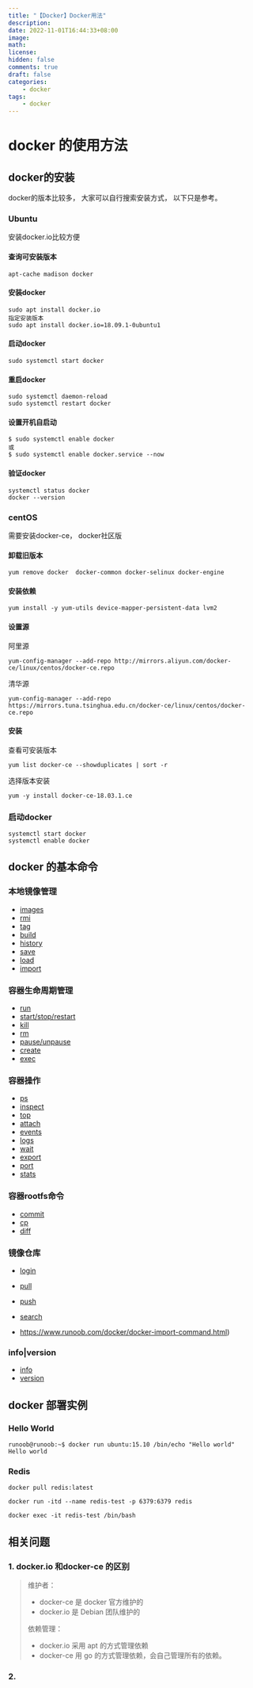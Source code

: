 ```yaml
---
title: "【Docker】Docker用法"
description: 
date: 2022-11-01T16:44:33+08:00
image: 
math: 
license: 
hidden: false
comments: true
draft: false
categories: 
    - docker
tags: 
    - docker
---
```


# docker 的使用方法

##  docker的安装

docker的版本比较多， 大家可以自行搜索安装方式， 以下只是参考。

### Ubuntu

安装docker.io比较方便

#### 查询可安装版本

```shell
apt-cache madison docker
```

#### 安装docker

```shell
sudo apt install docker.io
指定安装版本
sudo apt install docker.io=18.09.1-0ubuntu1 
```

#### 启动docker

```shell
sudo systemctl start docker
```

#### 重启docker

```shell
sudo systemctl daemon-reload
sudo systemctl restart docker
```

#### 设置开机自启动

```shell
$ sudo systemctl enable docker
或
$ sudo systemctl enable docker.service --now
```

#### 验证docker

``` shell
systemctl status docker
docker --version
```

### centOS

需要安装docker-ce， docker社区版

#### 卸载旧版本

```shell
yum remove docker  docker-common docker-selinux docker-engine
```

#### 安装依赖

``` shell
yum install -y yum-utils device-mapper-persistent-data lvm2
```

#### 设置源

阿里源

``` shell
yum-config-manager --add-repo http://mirrors.aliyun.com/docker-ce/linux/centos/docker-ce.repo
```

清华源

```shell
yum-config-manager --add-repo https://mirrors.tuna.tsinghua.edu.cn/docker-ce/linux/centos/docker-ce.repo
```

#### 安装

查看可安装版本

```shell
yum list docker-ce --showduplicates | sort -r
```

选择版本安装

```shell
yum -y install docker-ce-18.03.1.ce
```

### 启动docker

```shell
systemctl start docker
systemctl enable docker
```

## docker 的基本命令

### 本地镜像管理

- [images](https://www.runoob.com/docker/docker-images-command.html)
- [rmi](https://www.runoob.com/docker/docker-rmi-command.html)
- [tag](https://www.runoob.com/docker/docker-tag-command.html)
- [build](https://www.runoob.com/docker/docker-build-command.html)
- [history](https://www.runoob.com/docker/docker-history-command.html)
- [save](https://www.runoob.com/docker/docker-save-command.html)
- [load](https://www.runoob.com/docker/docker-load-command.html)
- [import](https://www.runoob.com/docker/docker-import-command.html)

### 容器生命周期管理

- [run](https://www.runoob.com/docker/docker-run-command.html)
- [start/stop/restart](https://www.runoob.com/docker/docker-start-stop-restart-command.html)
- [kill](https://www.runoob.com/docker/docker-kill-command.html)
- [rm](https://www.runoob.com/docker/docker-rm-command.html)
- [pause/unpause](https://www.runoob.com/docker/docker-pause-unpause-command.html)
- [create](https://www.runoob.com/docker/docker-create-command.html)
- [exec](https://www.runoob.com/docker/docker-exec-command.html)

### 容器操作

- [ps](https://www.runoob.com/docker/docker-ps-command.html)
- [inspect](https://www.runoob.com/docker/docker-inspect-command.html)
- [top](https://www.runoob.com/docker/docker-top-command.html)
- [attach](https://www.runoob.com/docker/docker-attach-command.html)
- [events](https://www.runoob.com/docker/docker-events-command.html)
- [logs](https://www.runoob.com/docker/docker-logs-command.html)
- [wait](https://www.runoob.com/docker/docker-wait-command.html)
- [export](https://www.runoob.com/docker/docker-export-command.html)
- [port](https://www.runoob.com/docker/docker-port-command.html)
- [stats](https://www.runoob.com/docker/docker-stats-command.html)

### 容器rootfs命令

- [commit](https://www.runoob.com/docker/docker-commit-command.html)
- [cp](https://www.runoob.com/docker/docker-cp-command.html)
- [diff](https://www.runoob.com/docker/docker-diff-command.html)

### 镜像仓库

- [login](https://www.runoob.com/docker/docker-login-command.html)
- [pull](https://www.runoob.com/docker/docker-pull-command.html)
- [push](https://www.runoob.com/docker/docker-push-command.html)
- [search](https://www.runoob.com/docker/docker-search-command.html)

- https://www.runoob.com/docker/docker-import-command.html)

### info|version

- [info](https://www.runoob.com/docker/docker-info-command.html)
- [version](https://www.runoob.com/docker/docker-version-command.html)

## docker 部署实例

### Hello World

```
runoob@runoob:~$ docker run ubuntu:15.10 /bin/echo "Hello world"
Hello world
```

### Redis

```
docker pull redis:latest

docker run -itd --name redis-test -p 6379:6379 redis

docker exec -it redis-test /bin/bash
```

## 相关问题

### 1. docker.io 和docker-ce 的区别

> 维护者：
>
> - docker-ce 是 docker 官方维护的
> - docker.io 是 Debian 团队维护的
>
> 依赖管理：
>
> - docker.io 采用 apt 的方式管理依赖
> - docker-ce 用 go 的方式管理依赖，会自己管理所有的依赖。



### 2.

